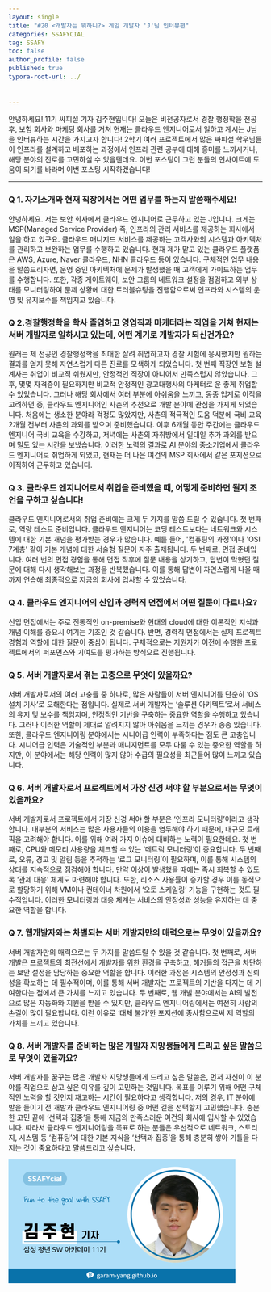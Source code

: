 ```yaml
---
layout: single
title: "#20 <개발자는 뭐하니?> 게임 개발자 'J'님 인터뷰편"
categories: SSAFYCIAL
tag: SSAFY
toc: false
author_profile: false
published: true
typora-root-url: ../


---
```


안녕하세요! 11기 싸피셜 기자 김주현입니다! 오늘은 비전공자로서 경찰 행정학을 전공 후, 보험 회사와 마케팅 회사를 거쳐 현재는 클라우드 엔지니어로서 일하고 계시는 J님을 인터뷰하는 시간을 가지고자 합니다! 2학기 여러 프로젝트에서 많은 싸피셜 학우님들이 인프라를 설계하고 배포하는 과정에서 인프라 관련 공부에 대해 흥미를 느끼시거나, 해당 분야의 진로를 고민하실 수 있을텐데요. 이번 포스팅이 그런 분들의 인사이트에 도움이 되기를 바라며 이번 포스팅 시작하겠습니다!

---

### Q 1. 자기소개와 현재 직장에서는 어떤 업무를 하는지 말씀해주세요!

안녕하세요. 저는 보안 회사에서 클라우드 엔지니어로 근무하고 있는 J입니다. 크게는 MSP(Managed Service Provider) 즉, 인프라의 관리 서비스를 제공하는 회사에서 일을 하고 있구요. 클라우드 매니지드 서비스를 제공하는 고객사와의 시스템과 아키텍처를 관리하고 보완하는 업무를 수행하고 있습니다. 현재 제가 맡고 있는 클라우드 플랫폼은 AWS, Azure, Naver 클라우드, NHN 클라우드 등이 있습니다. 구체적인 업무 내용을 말씀드리자면, 운영 중인 아키텍처에 문제가 발생했을 때 고객에게 가이드하는 업무를 수행합니다. 또한, 각종 게이트웨이, 보안 그룹의 네트워크 설정을 점검하고 외부 상태를 모니터링하여 문제 상황에 대한 트러블슈팅을 진행함으로써 인프라와 시스템의 운영 및 유지보수를 책임지고 있습니다.

### Q 2.경찰행정학을 학사 졸업하고 영업직과 마케터라는 직업을 거쳐 현재는 서버 개발자로 일하시고 있는데, 어떤 계기로 개발자가 되신건가요?

원래는 제 전공인 경찰행정학을 최대한 살려 취업하고자 경찰 시험에 응시했지만 원하는 결과를 얻지 못해 자연스럽게 다른 진로를 모색하게 되었습니다. 첫 번째 직장인 보험 설계사는 취업이 비교적 쉬웠지만, 안정적인 직장이 아니어서 만족스럽지 않았습니다. 그 후, 몇몇 자격증이 필요하지만 비교적 안정적인 광고대행사의 마케터로 운 좋게 취업할 수 있었습니다. 그러나 해당 회사에서 여러 부분에 아쉬움을 느끼고, 동종 업계로 이직을 고려하던 중, 클라우드 엔지니어인 사촌의 추천으로 개발 분야에 관심을 가지게 되었습니다. 처음에는 생소한 분야라 걱정도 많았지만, 사촌의 적극적인 도움 덕분에 국비 교육 2개월 전부터 사촌의 과외를 받으며 준비했습니다. 이후 6개월 동안 주간에는 클라우드 엔지니어 국비 교육을 수강하고, 저녁에는 사촌의 자취방에서 일대일 추가 과외를 받으며 밀도 있는 시간을 보냈습니다. 이러한 노력의 결과로 AI 분야의 중소기업에서 클라우드 엔지니어로 취업하게 되었고, 현재는 더 나은 여건의 MSP 회사에서 같은 포지션으로 이직하여 근무하고 있습니다.

### Q 3. 클라우드 엔지니어로서 취업을 준비했을 때, 어떻게 준비하면 될지 조언을 구하고 싶습니다!

클라우드 엔지니어로서의 취업 준비에는 크게 두 가지를 말씀 드릴 수 있습니다. 첫 번째로, 역량 테스트 준비입니다. 클라우드 엔지니어는 코딩 테스트보다는 네트워크와 시스템에 대한 기본 개념을 평가받는 경우가 많습니다. 예를 들어, '컴퓨팅의 과정'이나 'OSI 7계층' 같이 기본 개념에 대한 서술형 질문이 자주 출제됩니다. 두 번째로, 면접 준비입니다. 여러 번의 면접 경험을 통해 면접 직후에 질문 내용을 상기하고, 답변이 막혔던 질문에 대해 다시 생각해보는 과정을 반복했습니다. 이를 통해 답변이 자연스럽게 나올 때까지 연습해 최종적으로 지금의 회사에 입사할 수 있었습니다.

### Q 4. 클라우드 엔지니어의 신입과 경력직 면접에서 어떤 질문이 다르나요?

신입 면접에서는 주로 전통적인 on-premise와 현대의 cloud에 대한 이론적인 지식과 개념 이해를 중요시 여기는 기조인 것 같습니다. 반면, 경력직 면접에서는 실제 프로젝트 경험과 역할에 대한 질문이 중심이 됩니다. 구체적으로는 지원자가 이전에 수행한 프로젝트에서의 퍼포먼스와 기여도를 평가하는 방식으로 진행됩니다.

### Q 5. 서버 개발자로서 겪는 고충으로 무엇이 있을까요?

서버 개발자로서의 여러 고충들 중 하나로, 많은 사람들이 서버 엔지니어를 단순히 ‘OS 설치 기사’로 오해한다는 점입니다. 실제로 서버 개발자는 ‘솔루션 아키텍트’로서 서비스의 유지 및 보수를 책임지며, 안정적인 기반을 구축하는 중요한 역할을 수행하고 있습니다. 그러나 이러한 역할이 제대로 알려지지 않아 아쉬움을 느끼는 경우가 종종 있습니다. 또한, 클라우드 엔지니어링 분야에서는 시니어급 인력이 부족하다는 점도 큰 고충입니다. 시니어급 인력은 기술적인 부분과 매니지먼트를 모두 다룰 수 있는 중요한 역할을 하지만, 이 분야에서는 해당 인력이 많지 않아 수급의 필요성을 최근들어 많이 느끼고 있습니다.

### Q 6. 서버 개발자로서 프로젝트에서 가장 신경 써야 할 부분으로서는 무엇이 있을까요?

서버 개발자로서 프로젝트에서 가장 신경 써야 할 부분은 ‘인프라 모니터링’이라고 생각합니다. 대부분의 서비스는 많은 사용자들의 이용을 염두해야 하기 때문에, 대규모 트래픽을 고려해야 합니다. 이를 위해 여러 가지 이슈에 대비하는 노력이 필요한데요. 첫 번째로, CPU와 메모리 사용량을 체크할 수 있는 ‘메트릭 모니터링’이 중요합니다. 두 번째로, 오류, 경고 및 알림 등을 추적하는 ‘로그 모니터링’이 필요하며, 이를 통해 시스템의 상태를 지속적으로 점검해야 합니다. 만약 이상이 발생했을 때에는 즉시 회복할 수 있도록 ‘관제 대응’ 체계도 마련해야 합니다. 또한, 리소스 사용률이 증가할 경우 이를 동적으로 할당하기 위해 VM이나 컨테이너 차원에서 ‘오토 스케일링’ 기능을 구현하는 것도 필수적입니다. 이러한 모니터링과 대응 체계는 서비스의 안정성과 성능을 유지하는 데 중요한 역할을 합니다.

### Q 7. 웹개발자와는 차별되는 서버 개발자만의 매력으로는 무엇이 있을까요?

서버 개발자만의 매력으로는 두 가지를 말씀드릴 수 있을 것 같습니다. 첫 번째로, 서버 개발은 프로젝트의 최전선에서 개발자를 위한 환경을 구축하고, 해커들의 접근을 차단하는 보안 설정을 담당하는 중요한 역할을 합니다. 이러한 과정은 시스템의 안정성과 신뢰성을 확보하는 데 필수적이며, 이를 통해 서버 개발자는 프로젝트의 기반을 다지는 데 기여한다는 점에서 큰 가치를 느끼고 있습니다. 두 번째로, 웹 개발 분야에서는 AI의 발전으로 많은 자동화와 지원을 받을 수 있지만, 클라우드 엔지니어링에서는 여전히 사람의 손길이 많이 필요합니다. 이런 이유로 ‘대체 불가’한 포지션에 종사함으로써 제 역할의 가치를 느끼고 있습니다.

### Q 8. 서버 개발자를 준비하는 많은 개발자 지망생들에게 드리고 싶은 말씀으로 무엇이 있을까요?

서버 개발자를 꿈꾸는 많은 개발자 지망생들에게 드리고 싶은 말씀은, 먼저 자신이 이 분야를 직업으로 삼고 싶은 이유를 깊이 고민하는 것입니다. 목표를 이루기 위해 어떤 구체적인 노력을 할 것인지 재고하는 시간이 필요하다고 생각합니다. 저의 경우, IT 분야에 발을 들이기 전 개발과 클라우드 엔지니어링 중 어떤 길을 선택할지 고민했습니다. 충분한 고민 끝에 ‘선택과 집중’을 통해 지금의 만족스러운 여건의 회사에 입사할 수 있었습니다. 따라서 클라우드 엔지니어링을 목표로 하는 분들은 우선적으로 네트워크, 스토리지, 시스템 등 ‘컴퓨팅’에 대한 기본 지식을 ‘선택과 집중’을 통해 충분히 쌓아 기틀을 다지는 것이 중요하다고 말씀드리고 싶습니다.

<img src="/images/2024-03-24-ssafycial_planned2/11기_구미_김주현.png" alt="11기_구미_김주현" style="zoom:50%;" />